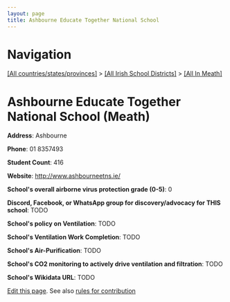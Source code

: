```yaml
---
layout: page
title: Ashbourne Educate Together National School
---
```

# Navigation

[[All countries/states/provinces]](../../..) > [[All Irish School Districts]](../..) > [[All In Meath]](..)

# Ashbourne Educate Together National School (Meath)

**Address**: Ashbourne

**Phone**: 01 8357493

**Student Count**: 416

**Website**: <http://www.ashbourneetns.ie/>

**School's overall airborne virus protection grade (0-5)**: 0

**Discord, Facebook, or WhatsApp group for discovery/advocacy for THIS school**: TODO

**School's policy on Ventilation**: TODO

**School's Ventilation Work Completion**: TODO

**School's Air-Purification**: TODO

**School's CO2 monitoring to actively drive ventilation and filtration**: TODO

**School's Wikidata URL**: TODO


[Edit this page](https://github.com/ventilate-schools/Ireland/edit/main/./Meath/Ashbourne_Educate_Together_National_School.md). See also [rules for contribution](../../../contribution-rules/)